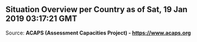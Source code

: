 ## Situation Overview per Country as of Sat, 19 Jan 2019 03:17:21 GMT

Source: **ACAPS (Assessment Capacities Project) - https://www.acaps.org**